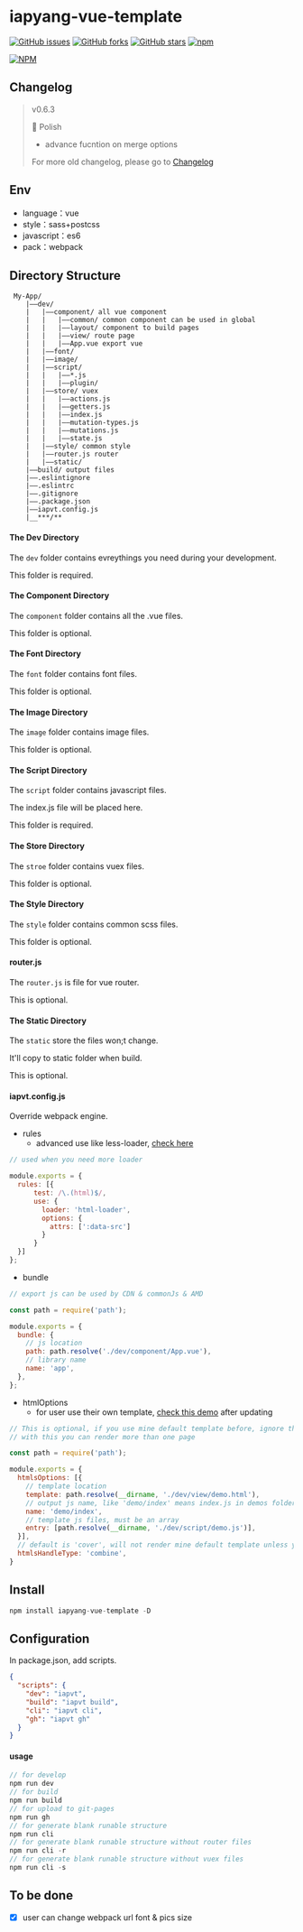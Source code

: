 # iapyang-vue-template

[![GitHub issues](https://img.shields.io/github/issues/iapYang/iapyang-vue-template.svg?style=flat-square)](https://github.com/iapYang/iapyang-vue-template/issues)
[![GitHub forks](https://img.shields.io/github/forks/iapYang/iapyang-vue-template.svg?style=flat-square)](https://github.com/iapYang/iapyang-vue-template/network)
[![GitHub stars](https://img.shields.io/github/stars/iapYang/iapyang-vue-template.svg?style=flat-square)](https://github.com/iapYang/iapyang-vue-template/stargazers)
[![npm](https://img.shields.io/npm/dt/iapyang-vue-template.svg?style=flat)](https://www.npmjs.com/package/iapyang-vue-template)

[![NPM](https://nodei.co/npm/iapyang-vue-template.png?downloads=true&downloadRank=true&stars=true)](https://nodei.co/npm/iapyang-vue-template/)

## Changelog

> v0.6.3 
>
> 🐛 Polish
>
> - advance fucntion on merge options
>
> For more old changelog, please go to [Changelog](https://github.com/iapYang/iapyang-vue-template/blob/master/CHANGELOG.MD)

## Env

- language：vue
- style：sass+postcss
- javascript：es6
- pack：webpack

## Directory Structure

```
 My-App/       
    |——dev/    
    |   |——component/ all vue component    
    |   |   |——common/ common component can be used in global
    |   |   |——layout/ component to build pages
    |   |   |——view/ route page  
    |   |   |——App.vue export vue    
    |   |——font/  
    |   |——image/    
    |   |——script/
    |   |   |——*.js
    |   |   |——plugin/
    |   |——store/ vuex  
    |   |   |——actions.js
    |   |   |——getters.js
    |   |   |——index.js
    |   |   |——mutation-types.js
    |   |   |——mutations.js
    |   |   |——state.js 
    |   |——style/ common style    
    |   |——router.js router    
    |   |——static/
    |——build/ output files
    |——.eslintignore
    |——.eslintrc   
    |——.gitignore    
    |——.package.json
    |——iapvt.config.js
    |__***/**
```

#### The Dev Directory

The `dev` folder contains evreythings you need during your development.

This folder is required.

#### The Component Directory

The `component` folder contains all the .vue files.

This folder is optional.

#### The Font Directory

The `font` folder contains font files.

This folder is optional.

#### The Image Directory

The `image` folder contains image files.

This folder is optional.

#### The Script Directory

The `script` folder contains javascript files.

The index.js file will be placed here.

This folder is required.

#### The Store Directory

The `stroe` folder contains vuex files.

This folder is optional.

#### The Style Directory

The `style` folder contains common scss files.

This folder is optional.

#### router.js

The `router.js` is file for vue router.

This is optional.

#### The Static Directory

The `static` store the files won;t change.

It'll copy to static folder when build.

This is optional.

#### iapvt.config.js

Override webpack engine.

- rules
  - advanced use like less-loader, [check here](https://github.com/iapYang/iapyang-vue-template/blob/master/demo/less_dom.js)

```javascript
// used when you need more loader 

module.exports = {
  rules: [{
      test: /\.(html)$/,
      use: {
        loader: 'html-loader',
        options: {
          attrs: [':data-src']
        }
      }  
  }]
};
```



- bundle 

```javascript
// export js can be used by CDN & commonJs & AMD

const path = require('path');

module.exports = {
  bundle: {
    // js location
    path: path.resolve('./dev/component/App.vue'),
    // library name
    name: 'app',
  },
};
```



- htmlOptions
  - for user use their own template, [check this demo](https://github.com/iapYang/iapyang-vue-template/blob/master/demo/htmlOptions.js) after updating

```javascript
// This is optional, if you use mine default template before, ignore this options
// with this you can render more than one page

const path = require('path');

module.exports = {
  htmlsOptions: [{
    // template location
    template: path.resolve(__dirname, './dev/view/demo.html'),
    // output js name, like 'demo/index' means index.js in demos folder
    name: 'demo/index',
    // template js files, must be an array
    entry: [path.resolve(__dirname, './dev/script/demo.js')],
  }],
  // default is 'cover', will not render mine default template unless you set it 'combine'
  htmlsHandleType: 'combine',
}
```



## Install

```javascript
npm install iapyang-vue-template -D
```

## Configuration

In package.json, add scripts.

```json
{
  "scripts": {
    "dev": "iapvt",
    "build": "iapvt build",
    "cli": "iapvt cli",
    "gh": "iapvt gh"
  }
}
```

#### usage

```javascript
// for develop
npm run dev
// for build
npm run build
// for upload to git-pages
npm run gh
// for generate blank runable structure
npm run cli
// for generate blank runable structure without router files
npm run cli -r
// for generate blank runable structure without vuex files
npm run cli -s
```



## To be done

- [x] user can change webpack url font & pics size